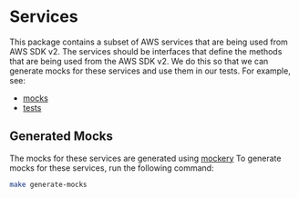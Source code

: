 # Services

This package contains a subset of AWS services that are being used from AWS SDK v2.
The services should be interfaces that define the methods that are being used from the AWS SDK v2.
We do this so that we can generate mocks for these services and use them in our tests.
For example, see:
- [mocks](../../mocks/aws/services)
- [tests](../../pkg/aws/services/s3/s3_test.go)

## Generated Mocks

The mocks for these services are generated using [mockery]()
To generate mocks for these services, run the following command:

```bash
make generate-mocks
```
